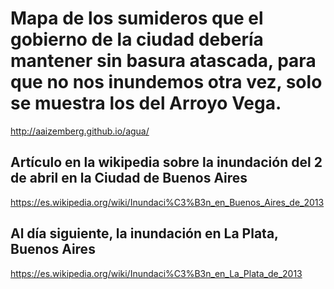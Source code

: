 # Mapa de los sumideros que el gobierno de la ciudad debería mantener sin basura atascada, para que no nos inundemos otra vez, solo se muestra los del Arroyo Vega.
http://aaizemberg.github.io/agua/

## Artículo en la wikipedia sobre la inundación del 2 de abril en la Ciudad de Buenos Aires
https://es.wikipedia.org/wiki/Inundaci%C3%B3n_en_Buenos_Aires_de_2013

## Al día siguiente, la inundación en La Plata, Buenos Aires
https://es.wikipedia.org/wiki/Inundaci%C3%B3n_en_La_Plata_de_2013
